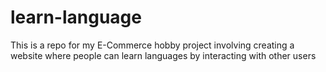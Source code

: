 # learn-language
This is a repo for my E-Commerce hobby project involving creating a website where people can learn languages by interacting with other users
